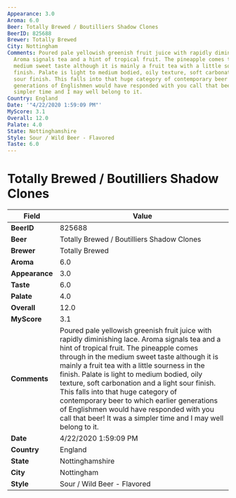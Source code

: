 ```yaml
---
Appearance: 3.0
Aroma: 6.0
Beer: Totally Brewed / Boutilliers Shadow Clones
BeerID: 825688
Brewer: Totally Brewed
City: Nottingham
Comments: Poured pale yellowish greenish fruit juice with rapidly diminishing lace.
  Aroma signals tea and a hint of tropical fruit. The pineapple comes through in the
  medium sweet taste although it is mainly a fruit tea with a little sourness in the
  finish. Palate is light to medium bodied, oily texture, soft carbonation and a light
  sour finish. This falls into that huge category of contemporary beer to which earlier
  generations of Englishmen would have responded with you call that beer! It was a
  simpler time and I may well belong to it.
Country: England
Date: '"4/22/2020 1:59:09 PM"'
MyScore: 3.1
Overall: 12.0
Palate: 4.0
State: Nottinghamshire
Style: Sour / Wild Beer - Flavored
Taste: 6.0
---
```


# Totally Brewed / Boutilliers Shadow Clones

| Field         | Value |
|---------------|-------|
| **BeerID** | 825688 |
| **Beer** | Totally Brewed / Boutilliers Shadow Clones |
| **Brewer** | Totally Brewed |
| **Aroma** | 6.0 |
| **Appearance** | 3.0 |
| **Taste** | 6.0 |
| **Palate** | 4.0 |
| **Overall** | 12.0 |
| **MyScore** | 3.1 |
| **Comments** | Poured pale yellowish greenish fruit juice with rapidly diminishing lace. Aroma signals tea and a hint of tropical fruit. The pineapple comes through in the medium sweet taste although it is mainly a fruit tea with a little sourness in the finish. Palate is light to medium bodied, oily texture, soft carbonation and a light sour finish. This falls into that huge category of contemporary beer to which earlier generations of Englishmen would have responded with you call that beer! It was a simpler time and I may well belong to it. |
| **Date** | 4/22/2020 1:59:09 PM |
| **Country** | England |
| **State** | Nottinghamshire |
| **City** | Nottingham |
| **Style** | Sour / Wild Beer - Flavored |
